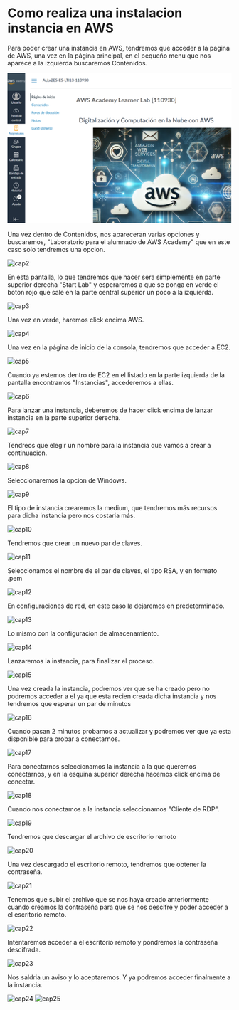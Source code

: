 # Como realiza una instalacion instancia en AWS

Para poder crear una instancia en AWS, tendremos que acceder a la pagina de AWS,
una vez en la página principal, en el pequeño menu que nos aparece a la izquierda
buscaremos Contenidos.

![cap1](cap1.png)

Una vez dentro de Contenidos, nos apareceran varias opciones y buscaremos,
"Laboratorio para el alumnado de AWS Academy" que en este caso solo tendremos 
una opcion.

![cap2](./imagenes/cap2.png)

En esta pantalla, lo que tendremos que hacer sera simplemente en parte superior 
derecha "Start Lab" y esperaremos a que se ponga en verde el boton rojo que sale
en la parte central superior un poco a la izquierda.

![cap3](./imagenes/cap3.png)

Una vez en verde, haremos click encima AWS.

![cap4](./imagenes/cap4.png)

Una vez en la página de inicio de la consola, tendremos que acceder a EC2.

![cap5](./imagenes/cap5.png)

Cuando ya estemos dentro de EC2 en el listado en la parte izquierda de la pantalla
encontramos "Instancias", accederemos a ellas.

![cap6](./imagenes/cap6.png)

Para lanzar una instancia, deberemos de hacer click encima de lanzar instancia en
la parte superior derecha.

![cap7](./imagenes/cap7.png)

Tendreos que elegir un nombre para la instancia que vamos a crear a continuacion.

![cap8](./imagenes/cap7-8.png)

Seleccionaremos la opcion de Windows.

![cap9](./imagenes/cap8.png)

El tipo de instancia crearemos la medium, que tendremos más recursos para dicha instancia
pero nos costaria más.

![cap10](./imagenes/cap9.png)

Tendremos que crear un nuevo par de claves.

![cap11](./imagenes/cap10.png)

Seleccionamos el nombre de el par de claves, el tipo RSA, y en formato .pem

![cap12](./imagenes/cap11.png)

En configuraciones de red, en este caso la dejaremos en predeterminado.

![cap13](./imagenes/cap12.png)

Lo mismo con la configuracion de almacenamiento.

![cap14](./imagenes/cap13.png)

Lanzaremos la instancia, para finalizar el proceso.

![cap15](./imagenes/cap14.png)

Una vez creada la instancia, podremos ver que se ha creado pero no podremos acceder
a el ya que esta recien creada dicha instancia y nos tendremos que esperar un par
de minutos

![cap16](./imagenes/cap15.png)

Cuando pasan 2 minutos probamos a actualizar y podremos ver que ya esta disponible
para probar a conectarnos.

![cap17](./imagenes/cap16.png)

Para conectarnos seleccionamos la instancia a la que queremos conectarnos, y en la esquina 
superior derecha hacemos click encima de conectar.

![cap18](./imagenes/cap17.png)

Cuando nos conectamos a la instancia seleccionamos "Cliente de RDP".

![cap19](./imagenes/cap18.png)

Tendremos que descargar el archivo de escritorio remoto

![cap20](./imagenes/cap19.png)

Una vez descargado el escritorio remoto, tendremos que obtener la contraseña.

![cap21](./imagenes/cap20.png)

Tenemos que subir el archivo que se nos haya creado anteriormente cuando creamos
la contraseña para que se nos descifre y poder acceder a el escritorio remoto.

![cap22](./imagenes/cap21.png)

Intentaremos acceder a el escritorio remoto y pondremos la contraseña descifrada.

![cap23](./imagenes/cap22.png)

Nos saldria un aviso y lo aceptaremos.
Y ya podremos acceder finalmente a la instancia.

![cap24](./imagenes/cap23.png)
![cap25](./imagenes/cap24.png)
